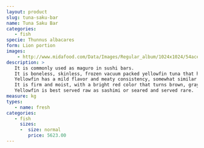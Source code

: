 ```yaml
---
layout: product
slug: tuna-saku-bar
name: Tuna Saku Bar
categories:
   - fish
specie: Thunnus albacares
form: Lion portion
images:
    - http://www.midafood.com/Data/Images/Regular_album/1024x1024/54ace20ad7773621.jpg
description: >
   It is commonly used as maguro in sushi bars.
   It is boneless, skinless, frozen vacuum packed yellowfin tuna that has been cold smoked (processed with filtered wood smoke) to keep its red color.
   Yellowfin has a mild flavor and meaty consistency, somewhat similar to swordfish.
   It is firm and moist, with a bright red color that turns brown, gray or tan when cooked.
   Yellowfin is best served raw as sashimi or seared and served rare.
measure: kg
types:
   - name: fresh
categories:
   - fish
     sizes:
     -  size: normal
        price: 5623.00
---
```

